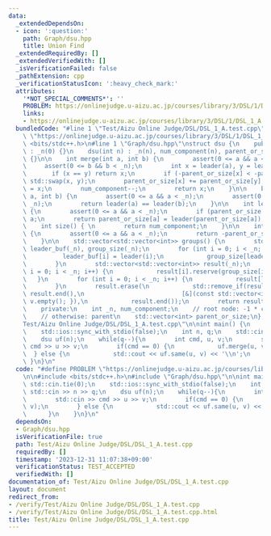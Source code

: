 ```yaml
---
data:
  _extendedDependsOn:
  - icon: ':question:'
    path: Graph/dsu.hpp
    title: Union Find
  _extendedRequiredBy: []
  _extendedVerifiedWith: []
  _isVerificationFailed: false
  _pathExtension: cpp
  _verificationStatusIcon: ':heavy_check_mark:'
  attributes:
    '*NOT_SPECIAL_COMMENTS*': ''
    PROBLEM: https://onlinejudge.u-aizu.ac.jp/courses/library/3/DSL/1/DSL_1_A
    links:
    - https://onlinejudge.u-aizu.ac.jp/courses/library/3/DSL/1/DSL_1_A
  bundledCode: "#line 1 \"Test/Aizu Online Judge/DSL/DSL_1_A.test.cpp\"\n#define PROBLEM\
    \ \"https://onlinejudge.u-aizu.ac.jp/courses/library/3/DSL/1/DSL_1_A\"\n\n#include\
    \ <bits/stdc++.h>\n#line 1 \"Graph/dsu.hpp\"\nstruct dsu {\n    public:\n    dsu()\
    \ : _n(0) {}\n    dsu(int n) : _n(n), num_component(n), parent_or_size(n, -1)\
    \ {}\n\n    int merge(int a, int b) {\n        assert(0 <= a && a < _n);\n   \
    \     assert(0 <= b && b < _n);\n        int x = leader(a), y = leader(b);\n \
    \       if (x == y) return x;\n        if (-parent_or_size[x] < -parent_or_size[y])\
    \ std::swap(x, y);\n        parent_or_size[x] += parent_or_size[y];\n        parent_or_size[y]\
    \ = x;\n        num_component--;\n        return x;\n    }\n\n    bool same(int\
    \ a, int b) {\n        assert(0 <= a && a < _n);\n        assert(0 <= b && b <\
    \ _n);\n        return leader(a) == leader(b);\n    }\n\n    int leader(int a)\
    \ {\n        assert(0 <= a && a < _n);\n        if (parent_or_size[a] < 0) return\
    \ a;\n        return parent_or_size[a] = leader(parent_or_size[a]);\n    }\n\n\
    \    int size() { \n        return num_component;\n    }\n\n    int size(int a)\
    \ {\n        assert(0 <= a && a < _n);\n        return -parent_or_size[leader(a)];\n\
    \    }\n\n    std::vector<std::vector<int>> groups() {\n        std::vector<int>\
    \ leader_buf(_n), group_size(_n);\n        for (int i = 0; i < _n; i++) {\n  \
    \          leader_buf[i] = leader(i);\n            group_size[leader_buf[i]]++;\n\
    \        }\n        std::vector<std::vector<int>> result(_n);\n        for (int\
    \ i = 0; i < _n; i++) {\n            result[i].reserve(group_size[i]);\n     \
    \   }\n        for (int i = 0; i < _n; i++) {\n            result[leader_buf[i]].push_back(i);\n\
    \        }\n        result.erase(\n            std::remove_if(result.begin(),\
    \ result.end(),\n                           [&](const std::vector<int>& v) { return\
    \ v.empty(); }),\n            result.end());\n        return result;\n    }\n\n\
    \    private:\n    int _n, num_component;\n    // root node: -1 * component size\n\
    \    // otherwise: parent\n    std::vector<int> parent_or_size;\n};\n#line 5 \"\
    Test/Aizu Online Judge/DSL/DSL_1_A.test.cpp\"\n\nint main() {\n    std::cin.tie(0);\n\
    \    std::ios::sync_with_stdio(false);\n    int n, q;\n    std::cin >> n >> q;\n\
    \    dsu uf(n);\n    while(q--){\n        int cmd, u, v;\n        std::cin >>\
    \ cmd >> u >> v;\n        if(cmd == 0) {\n            uf.merge(u, v);\n      \
    \  } else {\n            std::cout << uf.same(u, v) << '\\n';\n        }\n   \
    \ }\n}\n"
  code: "#define PROBLEM \"https://onlinejudge.u-aizu.ac.jp/courses/library/3/DSL/1/DSL_1_A\"\
    \n\n#include <bits/stdc++.h>\n#include \"Graph/dsu.hpp\"\n\nint main() {\n   \
    \ std::cin.tie(0);\n    std::ios::sync_with_stdio(false);\n    int n, q;\n   \
    \ std::cin >> n >> q;\n    dsu uf(n);\n    while(q--){\n        int cmd, u, v;\n\
    \        std::cin >> cmd >> u >> v;\n        if(cmd == 0) {\n            uf.merge(u,\
    \ v);\n        } else {\n            std::cout << uf.same(u, v) << '\\n';\n  \
    \      }\n    }\n}\n"
  dependsOn:
  - Graph/dsu.hpp
  isVerificationFile: true
  path: Test/Aizu Online Judge/DSL/DSL_1_A.test.cpp
  requiredBy: []
  timestamp: '2023-12-31 11:07:38+09:00'
  verificationStatus: TEST_ACCEPTED
  verifiedWith: []
documentation_of: Test/Aizu Online Judge/DSL/DSL_1_A.test.cpp
layout: document
redirect_from:
- /verify/Test/Aizu Online Judge/DSL/DSL_1_A.test.cpp
- /verify/Test/Aizu Online Judge/DSL/DSL_1_A.test.cpp.html
title: Test/Aizu Online Judge/DSL/DSL_1_A.test.cpp
---
```

